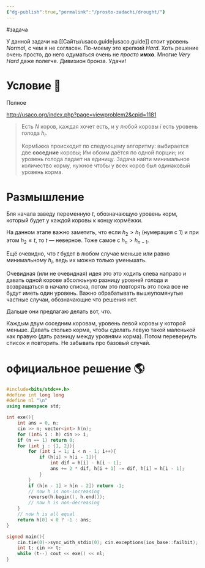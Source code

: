 ```yaml
---
{"dg-publish":true,"permalink":"/prosto-zadachi/drought/"}
---
```


#задача 

У данной задачи на [[Сайты/usaco.guide\|usaco.guide]] стоит уровень *Normal*, с чем я не согласен.  По-моему это крепкий *Hard*.  Хоть решение очень просто, до него одуматься очень не *просто* **имхо**.  Многие *Very Hard* даже полегче.  Дивизион бронза.  Удачи!

# Условие 📓
Полное

http://usaco.org/index.php?page=viewproblem2&cpid=1181

> Есть $N$ коров, каждая хочет есть, и у любой коровы $i$ есть уровень голода $h_i$.
> 
> Кормѣжка происходит по следующему алгоритму: выбирается две **соседние** коровы; Им обоим даётся по одной порции; их уровень голода падает на единицу.  Задача найти минимальное количество корму, нужное чтобы у всех коров был одинаковый уровень корма.

# Размышление

Бля начала заведу переменную $t$, обозначающую уровень корм, который будет у каждой коровы к концу кормёжки.

На данном этапе важно заметить, что если $h_2 > h_1$ (нумерация с 1) и при этом $h_2 \leq t$, то $t$ — неверное.  Тоже самое с $h_n > h_{n-1}$.

Ещё очевидно, что $t$ будет в любом случае меньше или равно минимальному $h_i$, ведь их можно только уменьшать.

Очевидная (или не очевидная) идея это это ходить слева направо и давать одной корове абсолюьную разницу уровней голода и возвращаться в начало списка, потом это повторять это пока все не будут иметь один уровень.  Важно обрабатывать вышеупомянутые частные случаи, обозначающие что решения нет.

Дальше они предлагаю делать вот, что.

Каждым двум соседним коровам, уровень левой коровы у которой меньше.  Давать столько корма, чтобы сделать левую такой маленькой как правую (дать разницу между уровнями корма).  Потом перевернуть список и повторить.  Не забывать про базовый случай.

# официальное решение 🌎

```cpp
#include<bits/stdc++.h>
#define int long long
#define nl "\n"
using namespace std;

int exe(){
	int ans = 0, n;
	cin >> n; vector<int> h(n);
	for (int& i : h) cin >> i;
	if (n == 1) return 0;
	for (int j : {1, 2}){
		for (int i = 1; i < n - 1; i++){
			if (h[i] > h[i - 1]){
				int dif = h[i] - h[i - 1];
				ans += 2 * dif, h[i + 1] -= dif, h[i] = h[i - 1];
			}
		}
		if (h[n - 1] > h[n - 2]) return -1;
		// now h is non-increasing
		reverse(h.begin(), h.end());
		// now h is non-decreasing
	}
	// now h is all equal
	return h[0] < 0 ? -1 : ans;
}

signed main(){
	cin.tie(0)->sync_with_stdio(0); cin.exceptions(ios_base::failbit);
	int t; cin >> t;
	while (t--) cout << exe() << nl;
}
```